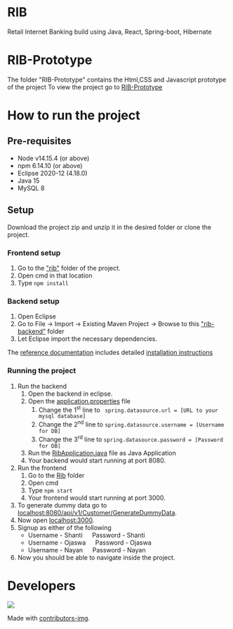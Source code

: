 # RIB
Retail Internet Banking build using Java, React, Spring-boot, Hibernate


# RIB-Prototype
The folder "RIB-Prototype" contains the Html,CSS and Javascript prototype of the project
To view the project go to [RIB-Prototype](https://ojaswa-chaurasia-saggezza.github.io/RIB/RIB-Prototype)

# How to run the project

## Pre-requisites
- Node v14.15.4 (or above)
- npm 6.14.10 (or above)
- Eclipse 2020-12 (4.18.0)
- Java 15
- MySQL 8

## Setup

Download the project zip and unzip it in the desired folder or clone the project.

### Frontend setup

1. Go to the ["rib"](rib) folder of the project.
2. Open cmd in that location
3. Type `npm install`

### Backend setup

1. Open Eclipse
2. Go to File -> Import -> Existing Maven Project -> Browse to this ["rib-backend"](rib-backend) folder
3. Let Eclipse import the necessary dependencies.

The [reference documentation](https://docs.spring.io/spring-boot/docs/current-SNAPSHOT/reference/html/) includes detailed [installation instructions](https://docs.spring.io/spring-boot/docs/current-SNAPSHOT/reference/html/getting-started.html#getting-started-installing-spring-boot)

### Running the project

1. Run the backend
    1. Open the backend in eclipse.
    2. Open the [application.properties](rib-backend/src/main/resources/application.properties) file
        1. Change the 1<sup>st</sup> line to ` spring.datasource.url = [URL to your mysql database]`
        2. Change the 2<sup>nd</sup> line to `spring.datasource.username = [Username for DB]`
        3. Change the 3<sup>rd</sup> line to `spring.datasource.password = [Password for DB]` 
    3. Run the [RibApplication.java](rib-backend/src/main/java/com/rib/rib/RibApplication.java) file as Java Application
    4. Your backend would start running at port 8080.
2. Run the frontend
    1. Go to the [Rib](rib) folder
    2. Open cmd
    3. Type `npm start`
    4. Your frontend would start running at port 3000.
3. To generate dummy data go to [localhost:8080/api/v1/Customer/GenerateDummyData](http://localhost:8080/api/v1/Customer/GenerateDummyData).
4. Now open [localhost:3000](http://localhost:3000).
5. Signup as either of the following 
    - Username - Shanti &emsp; Password - Shanti
    - Username - Ojaswa &emsp; Password - Ojaswa
    - Username - Nayan &emsp; Password - Nayan
6. Now you should be able to navigate inside the project.


# Developers
<a href="https://github.com/ojaswa-chaurasia-saggezza/RIB/graphs/contributors">
  <img src="https://contrib.rocks/image?repo=ojaswa-chaurasia-saggezza/RIB" />
</a>

Made with [contributors-img](https://contrib.rocks).